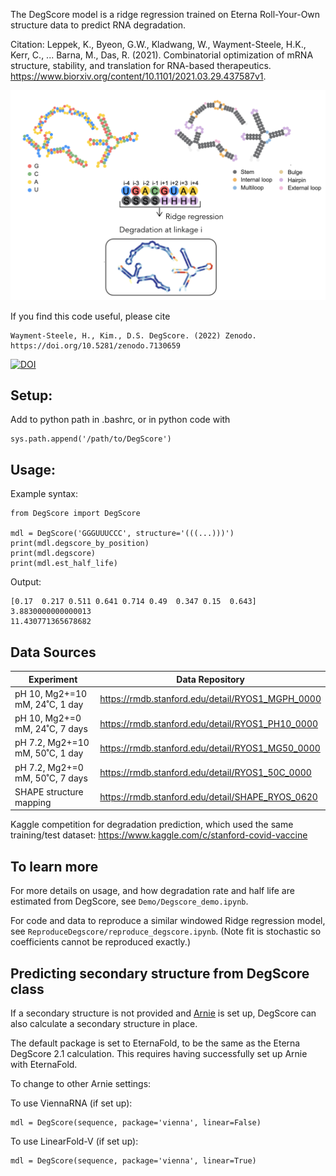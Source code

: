 
The DegScore model is a ridge regression trained on Eterna Roll-Your-Own structure data to predict RNA degradation.

Citation: Leppek, K., Byeon, G.W., Kladwang, W., Wayment-Steele, H.K., Kerr, C., ... Barna, M., Das, R. (2021). Combinatorial optimization of mRNA structure, stability, and translation for RNA-based therapeutics. https://www.biorxiv.org/content/10.1101/2021.03.29.437587v1.

<img src="degscore_schematic.png" alt="Schematic of degscore features and window." width="800"/>



If you find this code useful, please cite

```
Wayment-Steele, H., Kim., D.S. DegScore. (2022) Zenodo. https://doi.org/10.5281/zenodo.7130659

```

[![DOI](https://zenodo.org/badge/280538188.svg)](https://zenodo.org/badge/latestdoi/280538188)


## Setup:

Add to python path in .bashrc, or in python code with 
```
sys.path.append('/path/to/DegScore')
```

## Usage:

Example syntax:

```
from DegScore import DegScore

mdl = DegScore('GGGUUUCCC', structure='(((...)))')
print(mdl.degscore_by_position)
print(mdl.degscore)
print(mdl.est_half_life)
```

Output:
```
[0.17  0.217 0.511 0.641 0.714 0.49  0.347 0.15  0.643]
3.8830000000000013
11.430771365678682
```

## Data Sources

| Experiment  | Data Repository |
| ----------- | ----------- |
| pH 10, Mg2+=10 mM, 24˚C, 1 day | https://rmdb.stanford.edu/detail/RYOS1_MGPH_0000 |
| pH 10, Mg2+=0 mM, 24˚C, 7 days | https://rmdb.stanford.edu/detail/RYOS1_PH10_0000 |
| pH 7.2, Mg2+=10 mM, 50˚C, 1 day | https://rmdb.stanford.edu/detail/RYOS1_MG50_0000 |
| pH 7.2, Mg2+=0 mM, 50˚C, 7 days | https://rmdb.stanford.edu/detail/RYOS1_50C_0000 |
| SHAPE structure mapping   | https://rmdb.stanford.edu/detail/SHAPE_RYOS_0620  |

Kaggle competition for degradation prediction, which used the same training/test dataset: https://www.kaggle.com/c/stanford-covid-vaccine

## To learn more

For more details on usage, and how degradation rate and half life are estimated from DegScore, see `Demo/Degscore_demo.ipynb`.

For code and data to reproduce a similar windowed Ridge regression model, see `ReproduceDegscore/reproduce_degscore.ipynb`. (Note fit is stochastic so coefficients cannot be reproduced exactly.)


## Predicting secondary structure from DegScore class

If a secondary structure is not provided and [Arnie](https://github.com/DasLab/arnie/) is set up, DegScore can also calculate a secondary structure in place.

The default package is set to EternaFold, to be the same as the Eterna DegScore 2.1 calculation. This requires having successfully set up Arnie with EternaFold.

To change to other Arnie settings:

To use ViennaRNA (if set up):
```
mdl = DegScore(sequence, package='vienna', linear=False)
```

To use LinearFold-V (if set up):
```
mdl = DegScore(sequence, package='vienna', linear=True)
